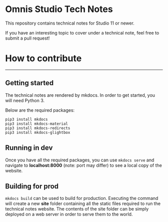 # Omnis Studio Tech Notes

This repository contains technical notes for Studio 11 or newer.

If you have an interesting topic to cover under a technical note, feel free to submit a pull request!

# How to contribute

---

## Getting started

The technical notes are rendered by mkdocs. In order to get started, you will need Python 3.

Below are the required packages:

```
pip3 install mkdocs
pip3 install mkdocs-material
pip3 install mkdocs-redirects
pip3 install mkdocs-glightbox
```

## Running in dev

Once you have all the required packages, you can use `mkdocs serve` and navigate to **localhost:8000** (note: port may differ) to see a local copy of the website.

## Building for prod

`mkdocs build` can be used to build for production. Executing the command will create a new **site** folder containing all the static files required to run the technical notes website. The contents of the site folder can be simply deployed on a web server in order to serve them to the world.